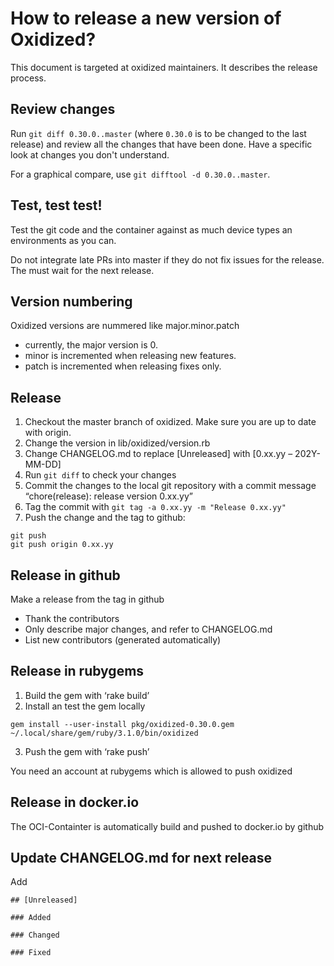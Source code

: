 # How to release a new version of Oxidized?
This document is targeted at oxidized maintainers. It describes the release process.

## Review changes
Run `git diff 0.30.0..master` (where `0.30.0` is to be changed to the last release) and review
all the changes that have been done. Have a specific look at changes you don't understand.

For a graphical compare, use `git difftool -d 0.30.0..master`.

## Test, test test!
Test the git code and the container against as much device types an environments as you can.

Do not integrate late PRs into master if they do not fix issues for the release. The must wait for the next release.

## Version numbering
Oxidized versions are nummered like major.minor.patch
- currently, the major version is 0.
- minor is incremented when releasing new features.
- patch is incremented when releasing fixes only.

## Release
1. Checkout the master branch of oxidized. Make sure you are up to date with origin.
2. Change the version in lib/oxidized/version.rb
3. Change CHANGELOG.md to replace [Unreleased] with [0.xx.yy – 202Y-MM-DD]
4. Run `git diff` to check your changes
5. Commit the changes to the local git repository with a commit message “chore(release): release version 0.xx.yy”
6. Tag the commit with `git tag -a 0.xx.yy -m "Release 0.xx.yy"`
7. Push the change and the tag to github:
```
git push
git push origin 0.xx.yy
```

## Release in github
Make a release from the tag in github
- Thank the contributors
- Only describe major changes, and refer to CHANGELOG.md
- List new contributors (generated automatically)

## Release in rubygems
1. Build the gem with ‘rake build’
2. Install an test the gem locally
```
gem install --user-install pkg/oxidized-0.30.0.gem
~/.local/share/gem/ruby/3.1.0/bin/oxidized
```
3. Push the gem with ‘rake push’

You need an account at rubygems which is allowed to push oxidized

## Release in docker.io
The OCI-Containter is automatically build and pushed to docker.io by github

## Update CHANGELOG.md for next release
Add
```
## [Unreleased]

### Added

### Changed

### Fixed

```
